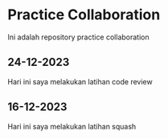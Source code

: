 # Practice Collaboration
Ini adalah repository practice collaboration

## 24-12-2023

Hari ini saya melakukan latihan code review

## 16-12-2023

Hari ini saya melakukan latihan squash



